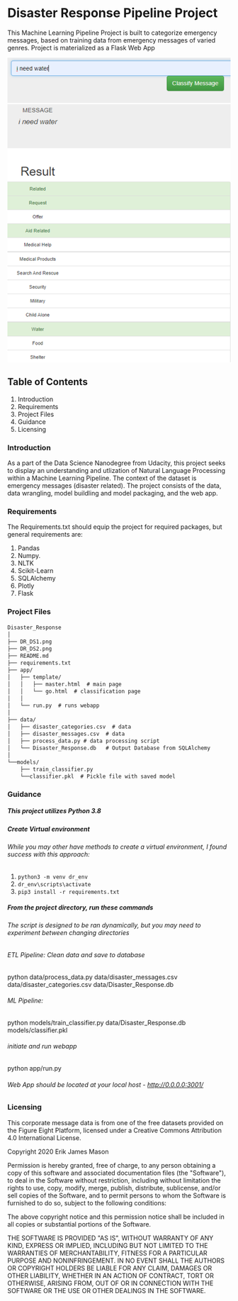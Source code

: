# Disaster Response Pipeline Project
This Machine Learning Pipeline Project is built to categorize emergency messages, based on training data from emergency messages of varied genres. Project is materialized as a Flask Web App

![Disaster Response message](https://github.com/erikjamesmason/Disaster_Response/blob/master/DR_DS1.png)
![Diaster Response Result](https://github.com/erikjamesmason/Disaster_Response/blob/master/DR_DS2.png)

## Table of Contents
1. Introduction
2. Requirements
3. Project Files
4. Guidance
5. Licensing

### Introduction
As a part of the Data Science Nanodegree from Udacity, this project seeks to display an understanding and utlization of Natural Language Processing within a Machine Learning Pipeline. The context of the dataset is emergency messages (disaster related). The project consists of the data, data wrangling, model buildling and model packaging, and the web app.

### Requirements

The Requirements.txt should equip the project for required packages, but general requirements are:
1. Pandas
2. Numpy.
3. NLTK
4. Scikit-Learn
5. SQLAlchemy
6. Plotly
7. Flask

### Project Files

```
Disaster_Response
│
├── DR_DS1.png
├── DR_DS2.png
├── README.md
├── requirements.txt
├── app/
│   ├── template/
│   │   ├── master.html  # main page
│   │   └── go.html  # classification page
│   │
│   └── run.py  # runs webapp
│
├── data/
│   ├── disaster_categories.csv  # data 
│   ├── disaster_messages.csv  # data 
│   ├── process_data.py # data processing script
│   └── Disaster_Response.db   # Output Database from SQLAlchemy
│
└──models/
    ├── train_classifier.py
    └──classifier.pkl  # Pickle file with saved model

```

### Guidance

##### This project utilizes Python 3.8
##### Create Virtual environment
###### While you may other have methods to create a virtual environment, I found success with this approach:
1. `python3 -m venv dr_env`
2. `dr_env\scripts\activate`
3. `pip3 install -r requirements.txt`

##### From the project directory, run these commands
###### The script is designed to be ran dynamically, but you may need to experiment between changing directories

###### ETL Pipeline: Clean data and save to database
python data/process_data.py data/disaster_messages.csv data/disaster_categories.csv data/Disaster_Response.db
###### ML Pipeline: 
python models/train_classifier.py data/Disaster_Response.db models/classifier.pkl
###### initiate and run webapp 
python app/run.py
###### Web App should be located at your local host - http://0.0.0.0:3001/

### Licensing

This corporate message data is from one of the free datasets provided on the Figure Eight Platform, licensed under a Creative Commons Attribution 4.0 International License.

Copyright 2020 Erik James Mason

Permission is hereby granted, free of charge, to any person obtaining a copy of this software and associated documentation files (the "Software"), to deal in the Software without restriction, including without limitation the rights to use, copy, modify, merge, publish, distribute, sublicense, and/or sell copies of the Software, and to permit persons to whom the Software is furnished to do so, subject to the following conditions:

The above copyright notice and this permission notice shall be included in all copies or substantial portions of the Software.

THE SOFTWARE IS PROVIDED "AS IS", WITHOUT WARRANTY OF ANY KIND, EXPRESS OR IMPLIED, INCLUDING BUT NOT LIMITED TO THE WARRANTIES OF MERCHANTABILITY, FITNESS FOR A PARTICULAR PURPOSE AND NONINFRINGEMENT. IN NO EVENT SHALL THE AUTHORS OR COPYRIGHT HOLDERS BE LIABLE FOR ANY CLAIM, DAMAGES OR OTHER LIABILITY, WHETHER IN AN ACTION OF CONTRACT, TORT OR OTHERWISE, ARISING FROM, OUT OF OR IN CONNECTION WITH THE SOFTWARE OR THE USE OR OTHER DEALINGS IN THE SOFTWARE.
